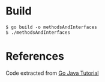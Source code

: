 Build
=====
```
$ go build -o methodsAndInterfaces
$ ./methodsAndInterfaces
```

References
==========
Code extracted from [Go Java Tutorial](http://yourbasic.org/golang/go-java-tutorial/)